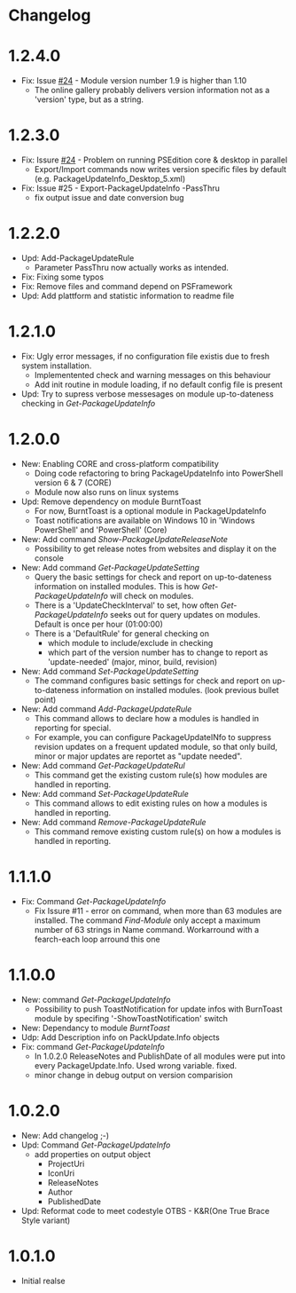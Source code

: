 # Changelog
# 1.2.4.0
- Fix: Issue [#24](https://github.com/AndiBellstedt/PackageUpdateInfo/issues/24) - Module version number 1.9 is higher than 1.10
    - The online gallery probably delivers version information not as a 'version' type, but as a string.
# 1.2.3.0
- Fix: Issure [#24](https://github.com/AndiBellstedt/PackageUpdateInfo/issues/24) - Problem on running PSEdition core & desktop in parallel
    - Export/Import commands now writes version specific files by default (e.g. PackageUpdateInfo_Desktop_5.xml)
- Fix: Issue #25 - Export-PackageUpdateInfo -PassThru
    - fix output issue and date conversion bug

# 1.2.2.0
- Upd: Add-PackageUpdateRule
    - Parameter PassThru now actually works as intended.
- Fix: Fixing some typos
- Fix: Remove files and command depend on PSFramework
- Upd: Add plattform and statistic information to readme file

# 1.2.1.0
- Fix: Ugly error messages, if no configuration file existis due to fresh system installation.
    - Implementented check and warning messages on this behaviour
    - Add init routine in module loading, if no default config file is present
- Upd: Try to supress verbose messesages on module up-to-dateness checking in *Get-PackageUpdateInfo*

# 1.2.0.0
- New: Enabling CORE and cross-platform compatibility
    - Doing code refactoring to bring PackageUpdateInfo into PowerShell version 6 & 7 (CORE)
    - Module now also runs on linux systems
- Upd: Remove dependency on module BurntToast
    - For now, BurntToast is a optional module in PackageUpdateInfo
    - Toast notifications are available on Windows 10 in 'Windows PowerShell' and 'PowerShell' (Core)
- New: Add command *Show-PackageUpdateReleaseNote*
    - Possibility to get release notes from websites and display it on the console
- New: Add command *Get-PackageUpdateSetting*
    - Query the basic settings for check and report on up-to-dateness information on installed modules. This is how *Get-PackageUpdateInfo* will check on modules.
    - There is a 'UpdateCheckInterval' to set, how often *Get-PackageUpdateInfo* seeks out for query updates on modules.\
    Default is once per hour (01:00:00)
    - There is a 'DefaultRule' for general checking on
        - which module to include/exclude in checking
        - which part of the version number has to change to report as 'update-needed' (major, minor, build, revision)
- New: Add command *Set-PackageUpdateSetting*
    - The command configures basic settings for check and report on up-to-dateness information on installed modules. (look previous bullet point)
- New: Add command *Add-PackageUpdateRule*
    - This command allows to declare how a modules is handled in reporting for special.
    - For example, you can configure PackageUpdateINfo to suppress revision updates on a frequent updated module, so that only build, minor or major updates are reportet as "update needed".
- New: Add command *Get-PackageUpdateRul*
    - This command get the existing custom rule(s) how modules are handled in reporting.
- New: Add command *Set-PackageUpdateRule*
    - This command allows to edit existing rules on how a modules is handled in reporting.
- New: Add command *Remove-PackageUpdateRule*
    - This command remove existing custom rule(s) on how a modules is handled in reporting.

# 1.1.1.0
- Fix: Command *Get-PackageUpdateInfo*
    - Fix Issure #11 - error on command, when more than 63 modules are installed. The command *Find-Module* only accept a maximum number of 63 strings in Name command. Workarround with a fearch-each loop arround this one

# 1.1.0.0
- New: command *Get-PackageUpdateInfo*
    - Possibility to push ToastNotification for update infos with BurnToast module by specifing '-ShowToastNotification' switch
- New: Dependancy to module *BurntToast*
- Udp: Add Description info on PackUpdate.Info objects
- Fix: command *Get-PackageUpdateInfo*
    - In 1.0.2.0 ReleaseNotes and PublishDate of all modules were put into every PackageUpdate.Info. Used wrong variable. fixed.
    - minor change in debug output on version comparision

# 1.0.2.0
- New: Add changelog ;-)
- Upd: Command *Get-PackageUpdateInfo*
    - add properties on output object
        - ProjectUri
        - IconUri
        - ReleaseNotes
        - Author
        - PublishedDate
- Upd: Reformat code to meet codestyle OTBS - K&R(One True Brace Style variant)

# 1.0.1.0
- Initial realse